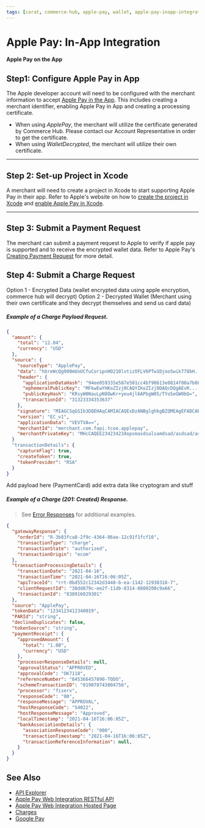 ```yaml
---
tags: [carat, commerce-hub, apple-pay, wallet, apple-pay-inapp-integration]
---
```


# Apple Pay: In-App Integration

#### Apple Pay on the App

## Step1: Configure Apple Pay in App

The Apple developer account will need to be configured with the merchant information to accept [Apple Pay in the App](https://help.apple.com/developer-account/#/devb2e62b839). This includes creating a merchant identifier, enabling Apple Pay in App and creating a processing certificate.

- When using *ApplePay*, the merchant will utilize the certificate generated by Commerce Hub. Please contact our Account Representative in order to get the certificate.
- When using *WalletDecrypted*, the merchant will utilize their own certificate.

---

## Step 2: Set-up Project in Xcode

A merchant will need to create a project in Xcode to start supporting Apple Pay in their app. Refer to Apple's website on how to [create the project in Xcode](https://developer.apple.com/documentation/xcode/creating_an_xcode_project_for_an_app) and [enable Apple Pay in Xcode](https://help.apple.com/xcode/mac/9.3/#/deva43983eb7?sub=dev44ce8ef13).

---

## Step 3: Submit a Payment Request

The merchant can submit a payment request to Apple to verify if apple pay is supported and to receive the encrypted wallet data. Refer to Apple Pay's [Creating Payment Request](https://developer.apple.com/library/archive/ApplePay_Guide/CreateRequest.html#//apple_ref/doc/uid/TP40014764-CH3-SW2) for more detail.


## Step 4: Submit a Charge Request

Option 1 - Encrypted Data (wallet encrypted data using apple encryption, commerce hub will decrypt)
Option 2 - Decrypted Wallet (Merchant using their own certificate and they decrypt themselves and send us card data)

<!--
type: tab
title: ApplePay
-->

##### Example of a Charge Payload Request.
```json
{
  "amount": {
    "total": "12.04",
    "currency": "USD"
  },
  "source": {
    "sourceType": "ApplePay",
    "data": "hbreWcQg980mUoUCfuCoripnHO210lvtizOFLV6PTw1DjooSwik778bH....",
    "header": {
      "applicationDataHash": "94ee059335e587e501cc4bf90613e0814f00a7b08bc7c648fd865a2af6a22cc2",
      "ephemeralPublicKey": "MFkwEwYHKoZIzj0CAQYIKoZIzj0DAQcDQgAEvR....",
      "publicKeyHash": "KRsyW0NauLpN8OwKr+yeu4jl6APbgW05/TYo5eGW0bQ=",
      "transactionId": "31323334353637"
    },
    "signature": "MIAGCSqGSIb3DQEHAqCAMIACAQExDzANBglghkgBZQMEAgEFADCABgkqhki.....",
    "version": "EC_v1",
    "applicationData": "VEVTVA==",
    "merchantId": "merchant.com.fapi.tcoe.applepay",
    "merchantPrivateKey": "MHcCAQEE234234234opsmasdsalsamdsad/asdsad/asdasd/....."
  }
  "transactionDetails": {
    "captureFlag": true,
    "createToken": true,
    "tokenProvider": "RSA"
  }
}

```

<!--
type: tab
title: DecryptedWallet
-->

Add payload here (PaymentCard) add extra data like cryptogram and stuff

<!--
type: tab
title: Response
-->

##### Example of a Charge (201: Created) Response.

<!-- theme: info -->
> See [Error Responses](?path=docs/Resources/Guides/Response-Codes/HTTP.md) for additional examples.
```json
{
  "gatewayResponse": {
    "orderId": "R-3b83fca8-2f9c-4364-86ae-12c91f1fcf16",
    "transactionType": "charge",
    "transactionState": "authorized",
    "transactionOrigin": "ecom"
  },
  "transactionProcessingDetails": {
    "transactionDate": "2021-04-16",
    "transactionTime": "2021-04-16T16:06:05Z",
    "apiTraceId": "rrt-0bd552c12342d3448-b-ea-1142-12938318-7",
    "clientRequestId": "30dd879c-ee2f-11db-8314-0800200c9a66",
    "transactionId": "838916029301"
  },
  "source": "ApplePay",
  "tokenData": "1234123412340019",
  "PARId": "string",
  "declineDuplicates": false,
  "tokenSource": "string",
  "paymentReceipt": {
    "approvedAmount": {
      "total": "1.00",
      "currency": "USD"
    },
    "processorResponseDetails": null,
    "approvalStatus": "APPROVED",
    "approvalCode": "OK7118",
    "referenceNumber": "845366457890-TODO",
    "schemeTransactionID": "019078743804756",
    "processor": "fiserv",
    "responseCode": "00",
    "responseMessage": "APPROVAL",
    "hostResponseCode": "54022",
    "hostResponseMessage": "Approved",
    "localTimestamp": "2021-04-16T16:06:05Z",
    "bankAssociationDetails": {
      "associationResponseCode": "000",
      "transactionTimestamp": "2021-04-16T16:06:05Z",
      "transactionReferenceInformation": null,
    }
  }
}
```


<!-- type: tab-end -->

## See Also

- [API Explorer](url)
- [Apple Pay Web Integration RESTful API](?path=docs/Online-Mobile-Digital/Wallets-AltPayments/Apple-Pay/Apple-Pay-Web-REST.md)
- [Apple Pay Web Integration Hosted Page](?path=docs/Online-Mobile-Digital/Wallets-AltPayments/Apple-Pay/Apple-Pay-Web-HPP.md)
- [Charges](?path=docs/Resources/API-Documents/Payments/Charges.md)
- [Google Pay](?path=docs/Online-Mobile-Digital/Wallets-AltPayments/Google-Pay/Google-Pay.md)

